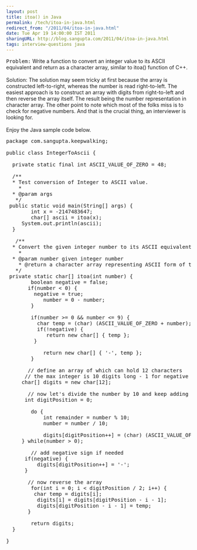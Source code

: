 ```yaml
---
layout: post
title: itoa() in Java
permalink: /tech/itoa-in-java.html
redirect_from: "/2011/04/itoa-in-java.html"
date: Tue Apr 19 14:00:00 IST 2011
sharingURL: http://blog.sangupta.com/2011/04/itoa-in-java.html
tags: interview-questions java
---
```

<tt>Problem:</tt> Write a function to convert an integer value to its ASCII equivalent and return as a character array, similar to itoa() function of C++.
<br>
<br>Solution: The solution may seem tricky at first because the array is constructed left-to-right, whereas the number is read right-to-left. The easiest approach is to construct an array with digits from right-to-left and then reverse the array itself. The result being the number representation in character array. The other point to note which most of the folks miss is to check for negative numbers. And that is the crucial thing, an interviewer is looking for.
<br>
<br>Enjoy the Java sample code below.
<br>
<pre class="brush:java">package com.sangupta.keepwalking;<br><br>public class IntegerToAscii {<br><br>	private static final int ASCII_VALUE_OF_ZERO = 48;<br><br>	/**<br>	 * Test conversion of Integer to ASCII value.<br>	 * <br>	 * @param args<br>	 */<br>	public static void main(String[] args) {<br>		int x = -2147483647;<br>		char[] ascii = itoa(x);<br>		System.out.println(ascii);<br>	}<br><br>	/**<br>	 * Convert the given integer number to its ASCII equivalent in a character array.<br>	 * <br>	 * @param number given integer number<br>	 * @return a character array representing ASCII form of the number<br>	 */<br>	private static char[] itoa(int number) {<br>		boolean negative = false;<br>		if(number &lt; 0) {<br>			negative = true;<br>			number = 0 - number;<br>		}<br>		<br>		if(number &gt;= 0 &amp;&amp; number &lt;= 9) {<br>			char temp = (char) (ASCII_VALUE_OF_ZERO + number);<br>			if(!negative) {<br>				return new char[] { temp };<br>			}<br>			<br>			return new char[] { '-', temp };<br>		}<br><br>		// define an array of which can hold 12 characters<br>		// the max integer is 10 digits long - 1 for negative character<br>		char[] digits = new char[12];<br><br>		// now let's divide the number by 10 and keep adding the remainder<br>		int digitPosition = 0;<br>		<br>		do {<br>			int remainder = number % 10;<br>			number = number / 10;<br>			<br>			digits[digitPosition++] = (char) (ASCII_VALUE_OF_ZERO + remainder);<br>		} while(number &gt; 0);<br>		<br>		// add negative sign if needed<br>		if(negative) {<br>			digits[digitPosition++] = '-';<br>		}<br><br>		// now reverse the array<br>		for(int i = 0; i &lt; digitPosition / 2; i++) {<br>			char temp = digits[i];<br>			digits[i] = digits[digitPosition - i - 1];<br>			digits[digitPosition - i - 1] = temp;<br>		}<br>		<br>		return digits;<br>	}<br><br>}<br></pre>

